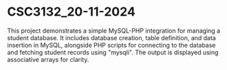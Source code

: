 # CSC3132_20-11-2024
This project demonstrates a simple MySQL-PHP integration for managing a student database. It includes database creation, table definition, and data insertion in MySQL, alongside PHP scripts for connecting to the database and fetching student records using "mysqli". The output is displayed using associative arrays for clarity.

